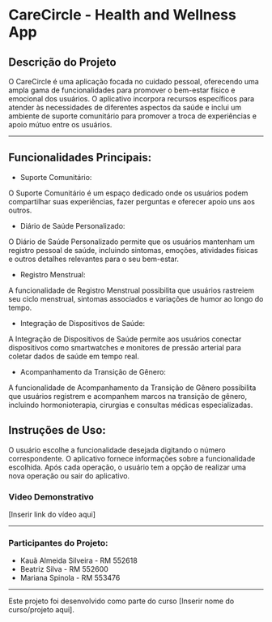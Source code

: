 # CareCircle - Health and Wellness App

## Descrição do Projeto

<p> O CareCircle é uma aplicação focada no cuidado pessoal, oferecendo uma ampla gama de funcionalidades para promover o bem-estar físico e emocional dos usuários. O aplicativo incorpora recursos específicos para atender às necessidades de diferentes aspectos da saúde e inclui um ambiente de suporte comunitário para promover a troca de experiências e apoio mútuo entre os usuários.</p>

---

## Funcionalidades Principais:
- Suporte Comunitário:

O Suporte Comunitário é um espaço dedicado onde os usuários podem compartilhar suas experiências, fazer perguntas e oferecer apoio uns aos outros.

- Diário de Saúde Personalizado:

O Diário de Saúde Personalizado permite que os usuários mantenham um registro pessoal de saúde, incluindo sintomas, emoções, atividades físicas e outros detalhes relevantes para o seu bem-estar.

- Registro Menstrual:

A funcionalidade de Registro Menstrual possibilita que usuários rastreiem seu ciclo menstrual, sintomas associados e variações de humor ao longo do tempo.

- Integração de Dispositivos de Saúde:

A Integração de Dispositivos de Saúde permite aos usuários conectar dispositivos como smartwatches e monitores de pressão arterial para coletar dados de saúde em tempo real.

- Acompanhamento da Transição de Gênero:

A funcionalidade de Acompanhamento da Transição de Gênero possibilita que usuários registrem e acompanhem marcos na transição de gênero, incluindo hormonioterapia, cirurgias e consultas médicas especializadas.

## Instruções de Uso:
O usuário escolhe a funcionalidade desejada digitando o número correspondente.
O aplicativo fornece informações sobre a funcionalidade escolhida.
Após cada operação, o usuário tem a opção de realizar uma nova operação ou sair do aplicativo.

### Video Demonstrativo
[Inserir link do vídeo aqui]

-----
### Participantes do Projeto:
- Kauã Almeida Silveira - RM 552618
- Beatriz Silva - RM 552600
- Mariana Spinola - RM 553476
-----
Este projeto foi desenvolvido como parte do curso [Inserir nome do curso/projeto aqui].
